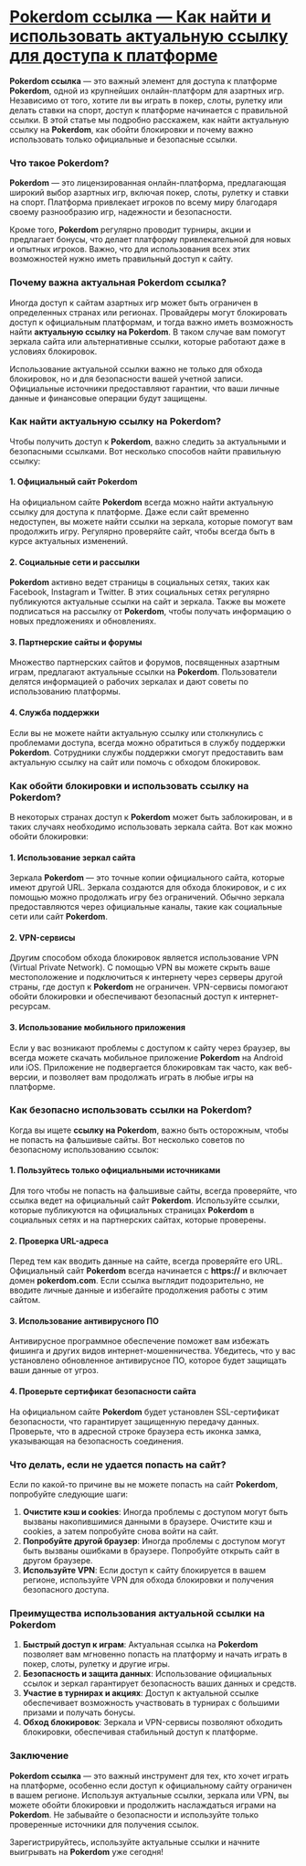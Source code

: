 # [Pokerdom ссылка — Как найти и использовать актуальную ссылку для доступа к платформе](https://brandplay.link/FwVc4f)

**Pokerdom ссылка** — это важный элемент для доступа к платформе **Pokerdom**, одной из крупнейших онлайн-платформ для азартных игр. Независимо от того, хотите ли вы играть в покер, слоты, рулетку или делать ставки на спорт, доступ к платформе начинается с правильной ссылки. В этой статье мы подробно расскажем, как найти актуальную ссылку на **Pokerdom**, как обойти блокировки и почему важно использовать только официальные и безопасные ссылки.

### Что такое Pokerdom?

**Pokerdom** — это лицензированная онлайн-платформа, предлагающая широкий выбор азартных игр, включая покер, слоты, рулетку и ставки на спорт. Платформа привлекает игроков по всему миру благодаря своему разнообразию игр, надежности и безопасности.

Кроме того, **Pokerdom** регулярно проводит турниры, акции и предлагает бонусы, что делает платформу привлекательной для новых и опытных игроков. Важно, что для использования всех этих возможностей нужно иметь правильный доступ к сайту.

### Почему важна актуальная Pokerdom ссылка?

Иногда доступ к сайтам азартных игр может быть ограничен в определенных странах или регионах. Провайдеры могут блокировать доступ к официальным платформам, и тогда важно иметь возможность найти **актуальную ссылку на Pokerdom**. В таком случае вам помогут зеркала сайта или альтернативные ссылки, которые работают даже в условиях блокировок.

Использование актуальной ссылки важно не только для обхода блокировок, но и для безопасности вашей учетной записи. Официальные источники предоставляют гарантии, что ваши личные данные и финансовые операции будут защищены.

### Как найти актуальную ссылку на Pokerdom?

Чтобы получить доступ к **Pokerdom**, важно следить за актуальными и безопасными ссылками. Вот несколько способов найти правильную ссылку:

#### 1. **Официальный сайт Pokerdom**

На официальном сайте **Pokerdom** всегда можно найти актуальную ссылку для доступа к платформе. Даже если сайт временно недоступен, вы можете найти ссылки на зеркала, которые помогут вам продолжить игру. Регулярно проверяйте сайт, чтобы всегда быть в курсе актуальных изменений.

#### 2. **Социальные сети и рассылки**

**Pokerdom** активно ведет страницы в социальных сетях, таких как Facebook, Instagram и Twitter. В этих социальных сетях регулярно публикуются актуальные ссылки на сайт и зеркала. Также вы можете подписаться на рассылку от **Pokerdom**, чтобы получать информацию о новых предложениях и обновлениях.

#### 3. **Партнерские сайты и форумы**

Множество партнерских сайтов и форумов, посвященных азартным играм, предлагают актуальные ссылки на **Pokerdom**. Пользователи делятся информацией о рабочих зеркалах и дают советы по использованию платформы.

#### 4. **Служба поддержки**

Если вы не можете найти актуальную ссылку или столкнулись с проблемами доступа, всегда можно обратиться в службу поддержки **Pokerdom**. Сотрудники службы поддержки смогут предоставить вам актуальную ссылку на сайт или помочь с обходом блокировок.

### Как обойти блокировки и использовать ссылку на Pokerdom?

В некоторых странах доступ к **Pokerdom** может быть заблокирован, и в таких случаях необходимо использовать зеркала сайта. Вот как можно обойти блокировки:

#### 1. **Использование зеркал сайта**

Зеркала **Pokerdom** — это точные копии официального сайта, которые имеют другой URL. Зеркала создаются для обхода блокировок, и с их помощью можно продолжать игру без ограничений. Обычно зеркала предоставляются через официальные каналы, такие как социальные сети или сайт **Pokerdom**.

#### 2. **VPN-сервисы**

Другим способом обхода блокировок является использование VPN (Virtual Private Network). С помощью VPN вы можете скрыть ваше местоположение и подключиться к интернету через серверы другой страны, где доступ к **Pokerdom** не ограничен. VPN-сервисы помогают обойти блокировки и обеспечивают безопасный доступ к интернет-ресурсам.

#### 3. **Использование мобильного приложения**

Если у вас возникают проблемы с доступом к сайту через браузер, вы всегда можете скачать мобильное приложение **Pokerdom** на Android или iOS. Приложение не подвергается блокировкам так часто, как веб-версии, и позволяет вам продолжать играть в любые игры на платформе.

### Как безопасно использовать ссылки на Pokerdom?

Когда вы ищете **ссылку на Pokerdom**, важно быть осторожным, чтобы не попасть на фальшивые сайты. Вот несколько советов по безопасному использованию ссылок:

#### 1. **Пользуйтесь только официальными источниками**

Для того чтобы не попасть на фальшивые сайты, всегда проверяйте, что ссылка ведет на официальный сайт **Pokerdom**. Используйте ссылки, которые публикуются на официальных страницах **Pokerdom** в социальных сетях и на партнерских сайтах, которые проверены.

#### 2. **Проверка URL-адреса**

Перед тем как вводить данные на сайте, всегда проверяйте его URL. Официальный сайт **Pokerdom** всегда начинается с **https://** и включает домен **pokerdom.com**. Если ссылка выглядит подозрительно, не вводите личные данные и избегайте продолжения работы с этим сайтом.

#### 3. **Использование антивирусного ПО**

Антивирусное программное обеспечение поможет вам избежать фишинга и других видов интернет-мошенничества. Убедитесь, что у вас установлено обновленное антивирусное ПО, которое будет защищать ваши данные от угроз.

#### 4. **Проверьте сертификат безопасности сайта**

На официальном сайте **Pokerdom** будет установлен SSL-сертификат безопасности, что гарантирует защищенную передачу данных. Проверьте, что в адресной строке браузера есть иконка замка, указывающая на безопасность соединения.

### Что делать, если не удается попасть на сайт?

Если по какой-то причине вы не можете попасть на сайт **Pokerdom**, попробуйте следующие шаги:

1. **Очистите кэш и cookies**: Иногда проблемы с доступом могут быть вызваны накопившимися данными в браузере. Очистите кэш и cookies, а затем попробуйте снова войти на сайт.
2. **Попробуйте другой браузер**: Иногда проблемы с доступом могут быть вызваны ошибками в браузере. Попробуйте открыть сайт в другом браузере.
3. **Используйте VPN**: Если доступ к сайту блокируется в вашем регионе, используйте VPN для обхода блокировки и получения безопасного доступа.

### Преимущества использования актуальной ссылки на Pokerdom

1. **Быстрый доступ к играм**: Актуальная ссылка на **Pokerdom** позволяет вам мгновенно попасть на платформу и начать играть в покер, слоты, рулетку и другие игры.
2. **Безопасность и защита данных**: Использование официальных ссылок и зеркал гарантирует безопасность ваших данных и средств.
3. **Участие в турнирах и акциях**: Доступ к актуальной ссылке обеспечивает возможность участвовать в турнирах с большими призами и получать бонусы.
4. **Обход блокировок**: Зеркала и VPN-сервисы позволяют обходить блокировки, обеспечивая стабильный доступ к платформе.

### Заключение

**Pokerdom ссылка** — это важный инструмент для тех, кто хочет играть на платформе, особенно если доступ к официальному сайту ограничен в вашем регионе. Используя актуальные ссылки, зеркала или VPN, вы можете обойти блокировки и продолжить наслаждаться играми на **Pokerdom**. Не забывайте о безопасности и используйте только проверенные источники для получения ссылок.

Зарегистрируйтесь, используйте актуальные ссылки и начните выигрывать на **Pokerdom** уже сегодня!
